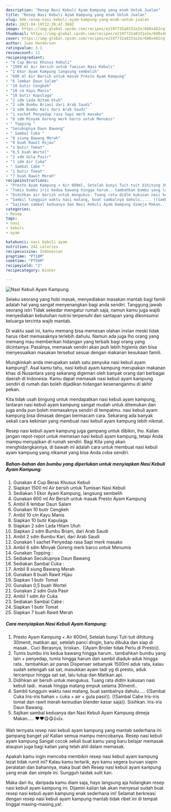 ```yaml
---
description: "Resep Nasi Kebuli Ayam Kampung yang enak Untuk Jualan"
title: "Resep Nasi Kebuli Ayam Kampung yang enak Untuk Jualan"
slug: 846-resep-nasi-kebuli-ayam-kampung-yang-enak-untuk-jualan
date: 2021-04-19T22:39:47.369Z
image: https://img-global.cpcdn.com/recipes/e219f732a8331e2e/680x482cq70/nasi-kebuli-ayam-kampung-foto-resep-utama.jpg
thumbnail: https://img-global.cpcdn.com/recipes/e219f732a8331e2e/680x482cq70/nasi-kebuli-ayam-kampung-foto-resep-utama.jpg
cover: https://img-global.cpcdn.com/recipes/e219f732a8331e2e/680x482cq70/nasi-kebuli-ayam-kampung-foto-resep-utama.jpg
author: Juan Henderson
ratingvalue: 3.1
reviewcount: 12
recipeingredient:
- "4 Cup Beras Khusus Kebuli"
- "1500 ml Air bersih untuk Tumisan Nasi Kebuli"
- "1 Ekor Ayam Kampung langsung sembelih"
- "600 ml Air Bersih untuk masak Presto Ayam Kampung"
- "6 lembar Daun Salam"
- "10 butir Cengkeh"
- "10 cm Kayu Manis"
- "10 butir Kapulaga"
- "2 sdm Lada Hitam Utuh"
- "2 sdm Bumbu Briani dari Arab Saudi"
- "2 sdm Bumbu Kari dari Arab Saudi"
- "1 sachet Penyedap rasa Sapi merk masako"
- "6 sdm Minyak Goreng merk barco untuk Menumis"
- " Topping "
- "Secukupnya Daun Bawang"
- " Sambal Cuka "
- "8 siung Bawang Merah"
- "8 buah Rawit Hijau"
- "1 butir Tomat"
- "0,5 buah Wortel"
- "2 sdm Gula Pasir"
- "1 sdm Air Cuka"
- " Sambal Cabe "
- "1 butir Tomat"
- "7 buah Rawit Merah"
recipeinstructions:
- "Presto Ayam Kampung + Air 600ml, Setelah bunyi Tuit-tuit dihitung 30menit, matikan api, setelah panci dingin, baru dibuka dan siap di masak.. Cuci Berasnya, tiriskan.. ((Ayam Broiler tidak Perlu di Presto))."
- "Tumis bumbu iris kedua bawang hingga harum.. tambahkan bumbu yang lain + penyedap, tumis hingga harum dan sambil diaduk-aduk hingga rata.. tambahkan air panas Dispenser sebanyak 1500ml aduk rata, kalau sudah setengah sat sat, masukkan ayam tadi yg di presto, aduk tercampur hingga sat sat, lalu tutup dan Matikan api."
- "Didihkan air bersih untuk mengukus. Tuang rata didlm kukusan nasi kebuli tadi.. masak hingga matang empuk selama 30menit.."
- "Sambil tungguin waktu nasi matang, buat sambalnya dahulu..... ((Sambal Cuka Iris-iris bahan + cuka + air + gula pasir)). ((Sambal Cabe Iris-iris tomat dan rawit merah kemudian blender kasar saja)). Sisihkan. Iris-iris Daun Bawang."
- "Sajikan sambal keduanya dan Nasi Kebuli Ayam Kampung dimeja Makan..... ♥️♥️😋😋👍👍."
categories:
- Resep
tags:
- nasi
- kebuli
- ayam

katakunci: nasi kebuli ayam 
nutrition: 242 calories
recipecuisine: Indonesian
preptime: "PT10M"
cooktime: "PT56M"
recipeyield: "2"
recipecategory: Dinner

---
```



![Nasi Kebuli Ayam Kampung](https://img-global.cpcdn.com/recipes/e219f732a8331e2e/680x482cq70/nasi-kebuli-ayam-kampung-foto-resep-utama.jpg)

Selaku seorang yang hobi masak, menyediakan masakan mantab bagi famili adalah hal yang sangat menyenangkan bagi anda sendiri. Tanggung jawab seorang istri Tidak sekedar mengatur rumah saja, namun kamu juga wajib menyediakan kebutuhan nutrisi terpenuhi dan santapan yang dikonsumsi keluarga tercinta wajib mantab.

Di waktu  saat ini, kamu memang bisa memesan olahan instan meski tidak harus ribet memasaknya terlebih dahulu. Namun ada juga lho orang yang memang mau memberikan hidangan yang terbaik bagi orang yang dicintainya. Pasalnya, memasak sendiri akan jauh lebih higienis dan bisa menyesuaikan masakan tersebut sesuai dengan makanan kesukaan famili. 



Mungkinkah anda merupakan salah satu penyuka nasi kebuli ayam kampung?. Asal kamu tahu, nasi kebuli ayam kampung merupakan makanan khas di Nusantara yang sekarang digemari oleh banyak orang dari berbagai daerah di Indonesia. Kamu dapat memasak nasi kebuli ayam kampung sendiri di rumah dan boleh dijadikan hidangan kesenanganmu di akhir pekan.

Kita tidak usah bingung untuk mendapatkan nasi kebuli ayam kampung, lantaran nasi kebuli ayam kampung sangat mudah untuk ditemukan dan juga anda pun boleh memasaknya sendiri di tempatmu. nasi kebuli ayam kampung bisa dimasak dengan bermacam cara. Sekarang ada banyak sekali cara kekinian yang membuat nasi kebuli ayam kampung lebih nikmat.

Resep nasi kebuli ayam kampung juga gampang untuk dibikin, lho. Kalian jangan repot-repot untuk memesan nasi kebuli ayam kampung, tetapi Anda mampu menyajikan di rumah sendiri. Bagi Kita yang akan menghidangkannya, di bawah ini adalah cara untuk membuat nasi kebuli ayam kampung yang nikamat yang bisa Anda coba sendiri.

<!--inarticleads1-->

##### Bahan-bahan dan bumbu yang diperlukan untuk menyiapkan Nasi Kebuli Ayam Kampung:

1. Gunakan 4 Cup Beras Khusus Kebuli
1. Siapkan 1500 ml Air bersih untuk Tumisan Nasi Kebuli
1. Sediakan 1 Ekor Ayam Kampung, langsung sembelih
1. Gunakan 600 ml Air Bersih untuk masak Presto Ayam Kampung
1. Ambil 6 lembar Daun Salam
1. Gunakan 10 butir Cengkeh
1. Ambil 10 cm Kayu Manis
1. Siapkan 10 butir Kapulaga
1. Siapkan 2 sdm Lada Hitam Utuh
1. Siapkan 2 sdm Bumbu Briani, dari Arab Saudi
1. Ambil 2 sdm Bumbu Kari, dari Arab Saudi
1. Gunakan 1 sachet Penyedap rasa Sapi merk masako
1. Ambil 6 sdm Minyak Goreng merk barco untuk Menumis
1. Gunakan  Topping :
1. Sediakan Secukupnya Daun Bawang
1. Sediakan  Sambal Cuka :
1. Ambil 8 siung Bawang Merah
1. Gunakan 8 buah Rawit Hijau
1. Siapkan 1 butir Tomat
1. Gunakan 0,5 buah Wortel
1. Gunakan 2 sdm Gula Pasir
1. Ambil 1 sdm Air Cuka
1. Sediakan  Sambal Cabe :
1. Siapkan 1 butir Tomat
1. Siapkan 7 buah Rawit Merah




<!--inarticleads2-->

##### Cara menyiapkan Nasi Kebuli Ayam Kampung:

1. Presto Ayam Kampung + Air 600ml, Setelah bunyi Tuit-tuit dihitung 30menit, matikan api, setelah panci dingin, baru dibuka dan siap di masak.. Cuci Berasnya, tiriskan.. ((Ayam Broiler tidak Perlu di Presto)).
1. Tumis bumbu iris kedua bawang hingga harum.. tambahkan bumbu yang lain + penyedap, tumis hingga harum dan sambil diaduk-aduk hingga rata.. tambahkan air panas Dispenser sebanyak 1500ml aduk rata, kalau sudah setengah sat sat, masukkan ayam tadi yg di presto, aduk tercampur hingga sat sat, lalu tutup dan Matikan api.
1. Didihkan air bersih untuk mengukus. Tuang rata didlm kukusan nasi kebuli tadi.. masak hingga matang empuk selama 30menit..
1. Sambil tungguin waktu nasi matang, buat sambalnya dahulu..... ((Sambal Cuka Iris-iris bahan + cuka + air + gula pasir)). ((Sambal Cabe Iris-iris tomat dan rawit merah kemudian blender kasar saja)). Sisihkan. Iris-iris Daun Bawang.
1. Sajikan sambal keduanya dan Nasi Kebuli Ayam Kampung dimeja Makan..... ♥️♥️😋😋👍👍.




Wah ternyata resep nasi kebuli ayam kampung yang mantab sederhana ini gampang banget ya! Kalian semua mampu mencobanya. Resep nasi kebuli ayam kampung Sangat cocok sekali buat kamu yang baru belajar memasak ataupun juga bagi kalian yang telah ahli dalam memasak.

Apakah kamu ingin mencoba membikin resep nasi kebuli ayam kampung lezat tidak rumit ini? Kalau kamu tertarik, ayo kamu segera buruan siapin peralatan dan bahannya, maka buat deh Resep nasi kebuli ayam kampung yang enak dan simple ini. Sungguh taidak sulit kan. 

Maka dari itu, daripada kamu diam saja, hayo langsung aja hidangkan resep nasi kebuli ayam kampung ini. Dijamin kalian tak akan menyesal sudah buat resep nasi kebuli ayam kampung enak sederhana ini! Selamat berkreasi dengan resep nasi kebuli ayam kampung mantab tidak ribet ini di tempat tinggal masing-masing,ya!.

